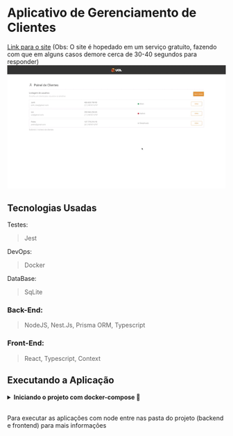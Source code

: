 # Aplicativo de Gerenciamento de Clientes

[Link para o site](https://client-management-front.onrender.com)
(Obs: O site é hopedado em um serviço gratuito, fazendo com que em alguns casos demore cerca de 30-40 segundos para responder)
![GIF de aprensentação da página](./assets/presentation.gif)

## Tecnologias Usadas

Testes:
> Jest

DevOps:
> Docker

DataBase:
> SqLite

### Back-End:

> NodeJS, Nest.Js, Prisma ORM, Typescript

### Front-End:

> React, Typescript, Context

## Executando a Aplicação

<details>
  <summary><b>Iniciando o projeto com docker-compose 🐳</b></summary>

  ***⚠️ Para garantir um bom funcionamento é necessário que tenha instalado o docker e o docker-compose nas versões 24.0.5 e 1.29 ou superior respectivamente⚠️***

  1. Clone o projeto

  2. Entre no diretório do projeto

  3. No diretório principal suba os containers

  ```bash
docker-compose -f docker-compose.dev.yml up --build -d
  ```

  5. Quando o processo dos containers estiver acabado acesse a aplicação usando o seguinte endereço

  ```bash
http://localhost:3000
  ```

  6. Para derrubar os containers

  ```bash
docker-compose -f docker-compose.dev.yml down --rmi all --volumes --remove-orphans
  ```

</details>

<br />

Para executar as aplicações com node entre nas pasta do projeto (backend e frontend) para mais informações
